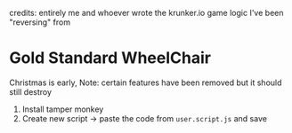 credits: entirely me and whoever wrote the krunker.io game logic I've been "reversing" from

# Gold Standard WheelChair
Christmas is early,
Note: certain features have been removed but it should still destroy

1. Install tamper monkey
2. Create new script -> paste the code from `user.script.js` and save
